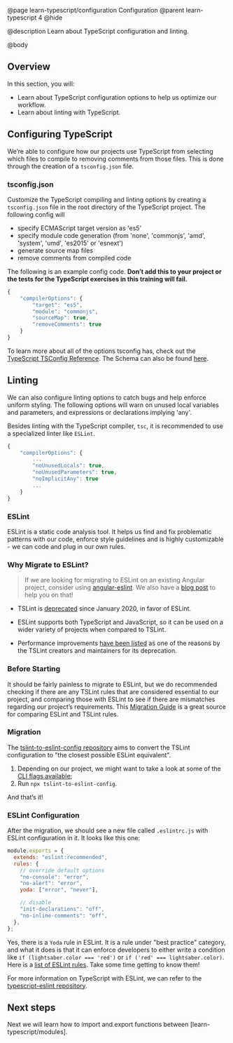 @page learn-typescript/configuration Configuration
@parent learn-typescript 4
@hide

@description Learn about TypeScript configuration and linting.

@body

## Overview

In this section, you will:

- Learn about TypeScript configuration options to help us optimize our workflow.
- Learn about linting with TypeScript.

## Configuring TypeScript

We’re able to configure how our projects use TypeScript from selecting which files to compile to removing comments from those files. This is done through the creation of a `tsconfig.json` file.

### tsconfig.json

Customize the TypeScript compiling and linting options by creating a `tsconfig.json` file in the root directory of the TypeScript project. The following config will

- specify ECMAScript target version as 'es5'
- specify module code generation (from 'none', 'commonjs', 'amd', 'system', 'umd', 'es2015' or 'esnext')
- generate source map files
- remove comments from compiled code

The following is an example config code. **Don’t add this to your project or the tests for the TypeScript exercises in this training will fail.**

```javascript
{
    "compilerOptions": {
        "target": "es5",
        "module": "commonjs",
        "sourceMap": true,
        "removeComments": true
    }
}
```

To learn more about all of the options tsconfig has, check out the <a href="https://www.typescriptlang.org/tsconfig">TypeScript TSConfig Reference</a>. The Schema can also be found <a href="http://json.schemastore.org/tsconfig">here</a>.

## Linting

We can also configure linting options to catch bugs and help enforce uniform styling. The following options will warn on unused local variables and parameters, and expressions or declarations implying 'any'.

Besides linting with the TypeScript compiler, `tsc`, it is recommended to use a specialized linter like `ESLint`.

```javascript
{
    "compilerOptions": {
        ...
        "noUnusedLocals": true,
        "noUnusedParameters": true,
        "noImplicitAny": true
        ...
	}
}
```

### ESLint

ESLint is a static code analysis tool. It helps us find and fix problematic patterns with our code, enforce style guidelines and is highly customizable - we can code and plug in our own rules.

### Why Migrate to ESLint?

> If we are looking for migrating to ESLint on an existing Angular project, consider using [angular-eslint](https://github.com/angular-eslint/angular-eslint). We also have a [blog post](https://www.bitovi.com/blog/angular-upgrades-painless-migration-from-tslint-to-eslint "Angular Upgrades: Painless Migration from TSLint to ESLint") to help you on that!

- TSLint is [deprecated](https://github.com/palantir/tslint) since January 2020, in favor of ESLint.

- ESLint supports both TypeScript and JavaScript, so it can be used on a wider variety of projects when compared to TSLint.

- Performance improvements [have been listed](https://blog.palantir.com/tslint-in-2019-1a144c2317a9 "TSLint in 2019") as one of the reasons by the TSLint creators and maintainers for its deprecation.

### Before Starting

It should be fairly painless to migrate to ESLint, but we do recommended checking if there are any TSLint rules that are considered essential to our project, and comparing those with ESLint to see if there are mismatches regarding our project’s requirements. This [Migration Guide](https://github.com/typescript-eslint/typescript-eslint/blob/main/packages/eslint-plugin/TSLINT_RULE_ALTERNATIVES.md) is a great source for comparing ESLint and TSLint rules.

### Migration

The [tslint-to-eslint-config repository](https://github.com/typescript-eslint/tslint-to-eslint-config) aims to convert the TSLint configuration to "the closest possible ESLint equivalent".

1. Depending on our project, we might want to take a look at some of the [CLI flags available](https://github.com/typescript-eslint/tslint-to-eslint-config#cli-flags);
2. Run `npx tslint-to-eslint-config`.

And that’s it!

### ESLint Configuration

After the migration, we should see a new file called `.eslintrc.js` with ESLint configuration in it.
It looks like this one:

```javascript
module.exports = {
  extends: "eslint:recommended",
  rules: {
    // override default options
    "no-console": "error",
    "no-alert": "error",
    yoda: ["error", "never"],

    // disable
    "init-declarations": "off",
    "no-inline-comments": "off",
  },
};
```

Yes, there is a `Yoda` rule in ESLint. It is a rule under "best practice" category, and what it does is that it can enforce developers to either write a condition like `if (lightsaber.color === 'red')` or `if ('red' === lightsaber.color)`.
Here is a [list of ESLint rules](https://eslint.org/docs/rules/). Take some time getting to know them!

For more information on TypeScript with ESLint, we can refer to the [typescript-eslint repository](https://github.com/typescript-eslint/typescript-eslint).

## Next steps

Next we will learn how to import and export functions between [learn-typescript/modules].
